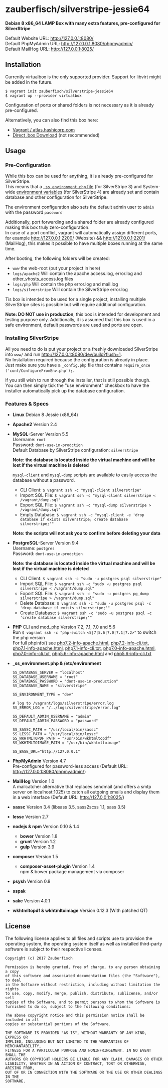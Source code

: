 # zauberfisch/silverstripe-jessie64

**Debian 8 x86_64 LAMP Box with many extra features, pre-configured for SilverStripe**

Default Website URL: http://127.0.0.1:8080/    
Default PhpMyAdmin URL: http://127.0.0.1:8080/phpmyadmin/    
Default MailHog URL: http://127.0.0.1:8025/    

## Installation

Currently virtualbox is the only supported provider. Support for libvirt might be added in the future.

    $ vagrant init zauberfisch/silverstripe-jessie64
    $ vagrant up --provider virtualbox
    
Configuration of ports or shared folders is not necessary as it is already pre-configured.

Alternatively, you can also find this box here:
  - [Vagrant / atlas.hashicorp.com](https://atlas.hashicorp.com/zauberfisch/boxes/silverstripe-jessie64)    
  - [Direct .box Download](http://boxes.vagrant.zauberfisch.at/silverstripe-jessie64/latest/) (not recommended)

## Usage

### Pre-Configuration

While this box can be used for anything, it is already pre-configured for SilverStripe.    
This means that a [`_ss_environment.php` file](provision/silverstripe-config/_ss_environment.php) (for SilverStripe 3) and System-wide [environment variables](provision/silverstripe-config/environment) (for SilverStripe 4)
are already set and contain database and other configuration for SilverStripe.    

The environment configuration also sets the default admin user to `admin` with the password `password`

Additionally, port forwarding and a shared folder are already configured making this box truly zero-configuration.     
In case of a port conflict, vagrant will automatically assign different ports, for example http://127.0.0.1:2200/ (Website) && http://127.0.0.1:2201/ (MailHog), 
this makes it possible to have multiple boxes running at the same time.
 
After booting, the following folders will be created:
- `www` the web-root (put your project in here)
- `logs/apache2` Will contain the apache access.log, error.log and other_vhosts_access.log files
- `logs/php` Will contain the php error.log and mail.log
- `logs/silverstripe` Will contain the SilverStripe error.log

Tis box is intended to be used for a single project, installing multiple SilverStripe sites is possible but will require additional configuration.

**Note: DO NOT use in production**, this box is intended for development and testing purpose only. Additionally, it is
assumed that this box is used in a safe environment, default passwords are used and ports are open.

### Installing SilverStripe

All you need to do is put your project or a freshly downloaded SilverStripe into `www/` and run http://127.0.0.1:8080/dev/build?flush=1.     
No Installation required because the configuration is already in place.    
Just make sure you have a `_config.php` file that contains `require_once ('conf/ConfigureFromEnv.php');`.

If you still wish to run through the installer, that is still possible though.     
You can then simply tick the "use environment" checkbox to have the installer automatically pick up the database configuration.

### Features & Specs

- **Linux** Debian 8 Jessie (x86_64)
- **Apache2** Version 2.4
- **MySQL**-Server Version 5.5    
  Username: `root`    
  Password: `dont-use-in-prodction`    
  Default Database by SilverStripe configuration: `silverstripe`
  
  **Note: the database is located inside the virtual machine and will be lost if the virtual machine is deleted**
  
  `mysql-client` and `mysql-dump` scripts are available to easily access the database without a password.   
  - CLI Client: `$ vagrant ssh -c "mysql-client silverstripe"`
  - Import SQL File: `$ vagrant ssh -c "mysql-client silverstripe < /vagrant/dump.sql"`
  - Export SQL File: `$ vagrant ssh -c "mysql-dump silverstripe > /vagrant/dump.sql"`
  - Empty Database: `$ vagrant ssh -c "mysql-client -e 'drop database if exists silverstripe; create database silverstripe;'"`
      
  **Note: the scripts will not ask you to confirm before deleting your data**
  
- **PostgreSQL**-Server Version 9.4    
  Username: `postgres`    
  Password: `dont-use-in-prodction`    
  
  **Note: the database is located inside the virtual machine and will be lost if the virtual machine is deleted**
  
  - CLI Client: `$ vagrant ssh -c "sudo -u postgres psql silverstripe"`
  - Import SQL File: `$ vagrant ssh -c "sudo -u postgres psql silverstripe < /vagrant/dump.sql"`
  - Export SQL File: `$ vagrant ssh -c "sudo -u postgres pg_dump silverstripe > /vagrant/dump.sql"`
  - Delete Database: `$ vagrant ssh -c "sudo -u postgres psql -c 'drop database if exists silverstripe;'"`
  - Create Database: `$ vagrant ssh -c "sudo -u postgres psql -c 'create database silverstripe;'"`
  
- **PHP** CLI and mod_php Version 7.2, 7.1, 7.0 and 5.6    
  Run `$ vagrant ssh -c "php-switch <5|7|5.6|7.0|7.1|7.2>"` to switch the php version   
  For full phpinfo() see
  [php7.2-info-apache.html](http://boxes.vagrant.zauberfisch.at/silverstripe-jessie64/0.0.3/php7.2-info-apache.html),
  [php7.2-info-cli.txt](http://boxes.vagrant.zauberfisch.at/silverstripe-jessie64/0.0.3/php7.2-info-cli.txt),
  [php7.1-info-apache.html](http://boxes.vagrant.zauberfisch.at/silverstripe-jessie64/0.0.3/php7.1-info-apache.html),
  [php7.1-info-cli.txt](http://boxes.vagrant.zauberfisch.at/silverstripe-jessie64/0.0.3/php7.1-info-cli.txt),
  [php7.0-info-apache.html](http://boxes.vagrant.zauberfisch.at/silverstripe-jessie64/0.0.3/php7.0-info-apache.html),
  [php7.0-info-cli.txt](http://boxes.vagrant.zauberfisch.at/silverstripe-jessie64/0.0.3/php7.0-info-cli.txt),
  [php5.6-info-apache.html](http://boxes.vagrant.zauberfisch.at/silverstripe-jessie64/0.0.3/php5.6-info-apache.html) and
  [php5.6-info-cli.txt](http://boxes.vagrant.zauberfisch.at/silverstripe-jessie64/0.0.3/php5.6-info-cli.txt)
- **_ss_environment.php & /etc/environment**    

      SS_DATABASE_SERVER = "localhost"
      SS_DATABASE_USERNAME = "root"
      SS_DATABASE_PASSWORD = "dont-use-in-production"
      SS_DATABASE_NAME = "silverstripe"
      
      SS_ENVIRONMENT_TYPE = "dev"
      
      # log to /vagrant/logs/silverstripe/error.log
      SS_ERROR_LOG = "/../logs/silverstripe/error.log"
      
      SS_DEFAULT_ADMIN_USERNAME = "admin"
      SS_DEFAULT_ADMIN_PASSWORD = "password"
      
      SS_SASSC_PATH = "/usr/local/bin/sassc"
      SS_LESSC_PATH = "/usr/local/bin/lessc"
      SS_WKHTMLTOPDF_PATH = "/usr/bin/wkhtmltopdf"
      SS_WKHTMLTOIMAGE_PATH = "/usr/bin/wkhtmltoimage"
      
      SS_BASE_URL="http://127.0.0.1"
- **PhpMyAdmin** Version 4.7    
  Pre-configured for password-less access (Default URL: http://127.0.0.1:8080/phpmyadmin/)
- **MailHog** Version 1.0    
  A mailcatcher alternative that replaces sendmail (and offers a smtp server on localhost:1025) to catch all outgoing 
  emails and display them in a web interface (Default URL: http://127.0.0.1:8025/)
- **sassc** Version 3.4 (libsass 3.5, sass2scss 1.1, sass 3.5)
- **lessc** Version 2.7
- **nodejs & npm** Version 0.10 & 1.4
  - **bower** Version 1.8
  - **grunt** Version 1.2
  - **gulp** Version 3.9
- **composer** Version 1.5
  - **composer-asset-plugin** Version 1.4    
    npm & bower package management via composer
- **psysh** Version 0.8
- **sspak**
- **sake** Version 4.0.1
- **wkhtmltopdf & wkhtmltoimage** Version 0.12.3 (With patched QT)


## License

The following license applies to all files and scripts use to provision the operating system, the operating system
itself as well as installed third-party software is subject to their respective licenses.

    Copyright (c) 2017 Zauberfisch
    
    Permission is hereby granted, free of charge, to any person obtaining a copy
    of this software and associated documentation files (the "Software"), to deal
    in the Software without restriction, including without limitation the rights
    to use, copy, modify, merge, publish, distribute, sublicense, and/or sell
    copies of the Software, and to permit persons to whom the Software is
    furnished to do so, subject to the following conditions:
    
    The above copyright notice and this permission notice shall be included in all
    copies or substantial portions of the Software.
    
    THE SOFTWARE IS PROVIDED "AS IS", WITHOUT WARRANTY OF ANY KIND, EXPRESS OR
    IMPLIED, INCLUDING BUT NOT LIMITED TO THE WARRANTIES OF MERCHANTABILITY,
    FITNESS FOR A PARTICULAR PURPOSE AND NONINFRINGEMENT. IN NO EVENT SHALL THE
    AUTHORS OR COPYRIGHT HOLDERS BE LIABLE FOR ANY CLAIM, DAMAGES OR OTHER
    LIABILITY, WHETHER IN AN ACTION OF CONTRACT, TORT OR OTHERWISE, ARISING FROM,
    OUT OF OR IN CONNECTION WITH THE SOFTWARE OR THE USE OR OTHER DEALINGS IN THE
    SOFTWARE.
